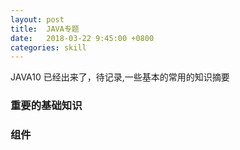 ```yaml
---
layout: post
title:  JAVA专题
date:   2018-03-22 9:45:00 +0800
categories: skill
---
```

JAVA10 已经出来了，待记录,一些基本的常用的知识摘要



### 重要的基础知识




### 组件


####
